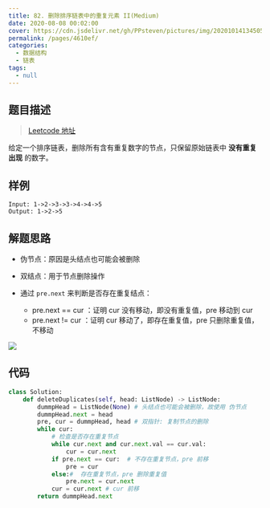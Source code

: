 ```yaml
---
title: 82. 删除排序链表中的重复元素 II(Medium)
date: 2020-08-08 00:02:00
cover: https://cdn.jsdelivr.net/gh/PPsteven/pictures/img/20201014134505.png
permalink: /pages/4610ef/
categories: 
  - 数据结构
  - 链表
tags: 
  - null
---
```


## 题目描述

> [Leetcode 地址](https://leetcode-cn.com/problems/remove-duplicates-from-sorted-list-ii/)

给定一个排序链表，删除所有含有重复数字的节点，只保留原始链表中 **没有重复出现** 的数字。

## 样例

```
Input: 1->2->3->3->4->4->5
Output: 1->2->5
```

## 解题思路

- 伪节点：原因是头结点也可能会被删除

- 双结点：用于节点删除操作
- 通过 `pre.next` 来判断是否存在重复结点：
  - pre.next == cur ：证明 cur 没有移动，即没有重复值，pre 移动到 cur
  - pre.next != cur ：证明 cur 移动了，即存在重复值，pre 只删除重复值，不移动

![](https://cdn.jsdelivr.net/gh/PPsteven/pictures/img/20200807235438.png)

## 代码

```python
class Solution:
    def deleteDuplicates(self, head: ListNode) -> ListNode:
        dummpHead = ListNode(None) # 头结点也可能会被删除，故使用 伪节点
        dummpHead.next = head
        pre, cur = dummpHead, head # 双指针: 复制节点的删除
        while cur:
            # 检查是否存在重复节点
            while cur.next and cur.next.val == cur.val:
                cur = cur.next
            if pre.next == cur:  # 不存在重复节点，pre 前移
                pre = cur
            else:#  存在重复节点，pre 删除重复值
                pre.next = cur.next
            cur = cur.next # cur 前移
        return dummpHead.next 
```

